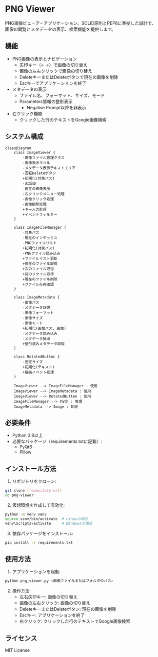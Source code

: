 # PNG Viewer

PNG画像ビューアーアプリケーション。SOLID原則とPEP8に準拠した設計で、画像の閲覧とメタデータの表示、検索機能を提供します。

## 機能

- PNG画像の表示とナビゲーション
  - 矢印キー（←→）で画像の切り替え
  - 画像の左右クリックで画像の切り替え
  - DeleteキーまたはDeleteボタンで現在の画像を削除
  - Escキーでアプリケーションを終了
- メタデータの表示
  - ファイル名、フォーマット、サイズ、モード
  - Parameters情報の整形表示
    - Negative Prompt以降を非表示
- 右クリック機能
  - クリックした行のテキストをGoogle画像検索

## システム構成

```mermaid
classDiagram
    class ImageViewer {
        -画像ファイル管理クラス
        -画像表示ラベル
        -メタデータ表示テキストエリア
        -回転Deleteボタン
        +初期化(対象パス)
        -UI設定
        -現在の画像表示
        -右クリックメニュー処理
        -画像クリック処理
        -画像削除処理
        +キー入力処理
        +イベントフィルター
    }

    class ImageFileManager {
        -対象パス
        -現在のインデックス
        -PNGファイルリスト
        +初期化(対象パス)
        -PNGファイル読み込み
        +ファイルリスト更新
        +現在のファイル取得
        +次のファイル取得
        +前のファイル取得
        +現在のファイル削除
        +ファイル存在確認
    }

    class ImageMetadata {
        -画像パス
        -メタデータ辞書
        -画像フォーマット
        -画像サイズ
        -画像モード
        +初期化(画像パス, 画像)
        -メタデータ読み込み
        -メタデータ抽出
        +整形済みメタデータ取得
    }

    class RotatedButton {
        -固定サイズ
        +初期化(テキスト)
        +描画イベント処理
    }

    ImageViewer --> ImageFileManager : 使用
    ImageViewer --> ImageMetadata : 使用
    ImageViewer --> RotatedButton : 使用
    ImageFileManager --> Path : 管理
    ImageMetadata --> Image : 処理
```

## 必要条件

- Python 3.8以上
- 必要なパッケージ（requirements.txtに記載）:
  - PyQt6
  - Pillow

## インストール方法

1. リポジトリをクローン:
```bash
git clone [repository-url]
cd png-viewer
```

2. 仮想環境を作成して有効化:
```bash
python -m venv venv
source venv/bin/activate  # Linuxの場合
venv\Scripts\activate     # Windowsの場合
```

3. 依存パッケージをインストール:
```bash
pip install -r requirements.txt
```

## 使用方法

1. アプリケーションを起動:
```bash
python png_viewer.py <画像ファイルまたはフォルダのパス>
```

2. 操作方法:
   - 左右矢印キー: 画像の切り替え
   - 画像の左右クリック: 画像の切り替え
   - DeleteキーまたはDeleteボタン: 現在の画像を削除
   - Escキー: アプリケーションを終了
   - 右クリック: クリックした行のテキストでGoogle画像検索

## ライセンス

MIT License 